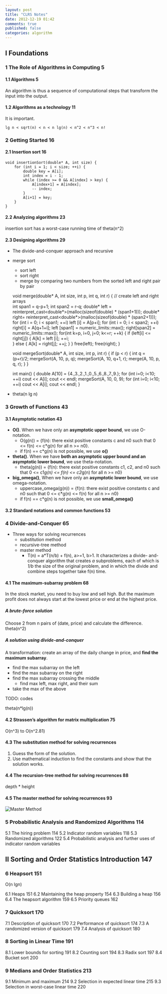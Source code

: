 ```yaml
---
layout: post
title: "CLRS Notes"
date: 2012-12-19 01:42
comments: true
published: false
categories: algorithm
---
```



## I Foundations

### 1 The Role of Algorithms in Computing 5 

#### 1.1 Algorithms 5

An algorithm is thus a sequence of computational steps that transform the input into the output.

#### 1.2 Algorithms as a technology 11

It is important.

	lg n < sqrt(n) < n < n lg(n) < n^2 < n^3 < n!

### 2 Getting Started 16

#### 2.1 Insertion sort 16

	void insertionSort(double* A, int size) {
		for (int i = 1; i < size; ++i) {
			double key = A[i];
			int index = i - 1;
			while (index >= 0 && A[index] > key) {
				A[index+1] = A[index];
				-- index;
			}
			A[i+1] = key;
		} 
	}

#### 2.2 Analyzing algorithms 23

insertion sort has a worst-case running time of theta(n^2)

#### 2.3 Designing algorithms 29

- The divide-and-conquer approach and recursive
- merge sort
	- sort left
	- sort right
	- merge by comparing two numbers from the sorted left and right pair by pair
 
	void merge(double* A, int size, int p, int q, int r) {
		// create left and right arrays                                                                                                          
		int span1 = q-p+1;
		int span2 = r-q;
		double* left = reinterpret_cast<double*>(malloc(sizeof(double) * (span1+1)));
		double* right= reinterpret_cast<double*>(malloc(sizeof(double) * (span2+1)));
		for (int i = 0; i < span1; ++i) left [i] = A[p+i];
		for (int i = 0; i < span2; ++i) right[i] = A[q+1+i];
		left [span1] = numeric_limits<double>::max();
		right[span2] = numeric_limits<double>::max();
		for(int k=p, i=0, j=0; k<=r; ++k) {
			if (left[i] <= right[j]) {
				A[k] = left [i];
				++i;	
			} else {
    			A[k] = right[j];
     		   	++j;
  		  	}
		}
		free(left);
		free(right);
	}

	void mergeSort(double* A, int size, int p, int r) {
		if (p < r) {
			int q = (p+r)/2;
			mergeSort(A, 10, p, q);
			mergeSort(A, 10, q+1, r);
			merge(A, 10, p, q, r);
		}
	}
	
	int main() {
		double A[10] = {4.,3.,2.,1.,0.,5.,6.,8.,7.,9.};
		for (int i=0; i<10; ++i)
			cout << A[i];
		cout << endl;
		mergeSort(A, 10, 0, 9);
    	for (int i=0; i<10; ++i)
        	cout << A[i];
    	cout << endl;
	}
 
- theta(n lg n)


### 3 Growth of Functions 43

#### 3.1 Asymptotic notation 43

- **O()**. When we have only an **asymptotic upper bound**, we use O-notation. 
	- O(g(n)) = {f(n): there exist positive constants c and n0 such that 0 <= f(n) <= c*g(n) for all n >= n0}.
	- if f(n) == c*g(n) is not possible, we use **o()**
- **theta()**. When we have **both an asymptotic upper bound and an asymptotic lower bound**, we use theta-notation.
	- theta(g(n)) = {f(n): there exist positive constants c1, c2, and n0 such that 0 <= c1*g(n) <= f(n) <= c2*g(n) for all n >=  n0}
- **big_omega()**, When we have only an **asymptotic lower bound**, we use omega-notation.
	- uppercase_omega(g(n)) = {f(n): there exist positive constants c and n0 such that 0 <= c*g(n) <=  f(n) for all n >= n0}
	- if f(n) == c*g(n) is not possible, we use **small_omega()**

#### 3.2 Standard notations and common functions 53

### 4 Divide-and-Conquer 65

- Three ways for solving recurrences
	- substitution method
	- recursive-tree method
	- master method
		- T(n) = a*T(n/b) + f(n), a>=1, b>1. It characterizes a divide- and-conquer algorithm that creates _a_ subproblems, each of which is _1/b_ the size of the original problem, and in which the divide and combine steps together take f(n) time.

#### 4.1 The maximum-subarray problem 68

In the stock market, you need to buy low and sell high. But the maximum profit does not always start at the lowest price or end at the highest price. 

##### A brute-force solution

Choose 2 from n pairs of (date, price) and calculate the difference. theta(n^2)

##### A solution using divide-and-conquer

A transformation: create an array of the daily change in price, and **find the maximum subarray**.

- find the max subarray on the left
- find the max subarray on the right
- find the max subarray crossing the middle
	- find max left, max right, and their sum
- take the max of the above

TODO: codes

theta(n*lg(n))

#### 4.2 Strassen’s algorithm for matrix multiplication 75

O(n^3) to O(n^2.81)

#### 4.3 The substitution method for solving recurrences

1. Guess the form of the solution.
2. Use mathematical induction to find the constants and show that the solution works.

#### 4.4 The recursion-tree method for solving recurrences 88

depth * height

#### 4.5 The master method for solving recurrences 93

![Master Method](http://puncsky.github.com/images/CLRS/mastermethod.png)

### 5 Probabilistic Analysis and Randomized Algorithms 114

5.1 The hiring problem 114
5.2 Indicator random variables 118
5.3 Randomized algorithms 122
5.4 Probabilistic analysis and further uses of indicator random variables


## II Sorting and Order Statistics Introduction 147

### 6 Heapsort 151

O(n lgn)

6.1 Heaps 151
6.2 Maintaining the heap property 154
6.3 Building a heap 156
6.4 The heapsort algorithm 159
6.5 Priority queues 162









### 7 Quicksort 170
7.1 Description of quicksort 170
7.2 Performance of quicksort 174
7.3 A randomized version of quicksort 179
7.4 Analysis of quicksort 180

### 8 Sorting in Linear Time 191
8.1 Lower bounds for sorting 191
8.2 Counting sort 194
8.3 Radix sort 197
8.4 Bucket sort 200

### 9 Medians and Order Statistics 213
9.1 Minimum and maximum 214
9.2 Selection in expected linear time 215
9.3 Selection in worst-case linear time 220

